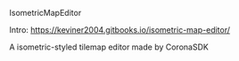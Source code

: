 IsometricMapEditor

Intro:
https://keviner2004.gitbooks.io/isometric-map-editor/

A isometric-styled tilemap editor made by CoronaSDK
